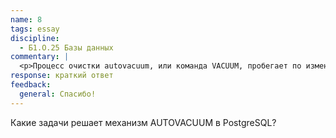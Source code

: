 ```yaml
---
name: 8
tags: essay
discipline:
  - Б1.О.25 Базы данных
commentary: |
  <p>Процесс очистки autovacuum, или команда VACUUM, пробегает по изменённым страницам и помечает такое место как свободное, после чего новые записи могут спокойно записываться в это место, то есть размер файла таблицы физически не уменьшается.</p>
response: краткий ответ
feedback:
  general: Cпасибо!
---
```


Какие задачи решает механизм AUTOVACUUM в PostgreSQL?